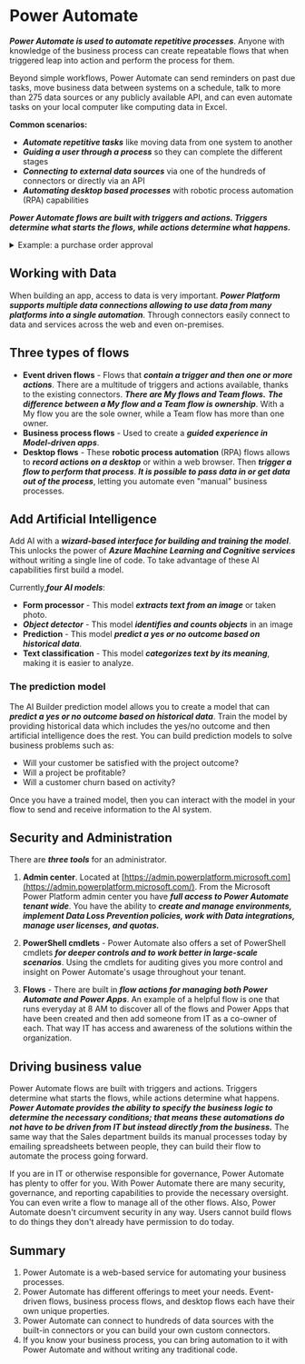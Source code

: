 # Power Automate

***Power Automate is used to automate repetitive processes***. Anyone with knowledge of the business process can create repeatable flows that when triggered leap into action and perform the process for them.

Beyond simple workflows, Power Automate can send reminders on past due tasks, move business data between systems on a schedule, talk to more than 275 data sources or any publicly available API, and can even automate tasks on your local computer like computing data in Excel. 

**Common scenarios:**

- ***Automate repetitive tasks*** like moving data from one system to another
- ***Guiding a user through a process*** so they can complete the different stages
- ***Connecting to external data sources*** via one of the hundreds of connectors or directly via an API
- ***Automating desktop based processes*** with robotic process automation (RPA) capabilities

***Power Automate flows are built with triggers and actions. Triggers determine what starts the flows, while actions determine what happens.***


<details>
<summary>Example: a purchase order approval</summary>

Approvals are a great process to build in Power Automate. They are often defined yet manual.  A user starts the process by going into a Power Apps app and creating a purchase order request. Once they submit the request, the information is sent to a Power Automate flow.

The flow can be built to evaluate the request and then route the request based on criteria such as submitting user and request amount. The first action could be to send the request to the user's manager. The manager could be automatically retrieved from Azure AD, avoiding prompting for duplicate information.

Here is the starting point of the flow: ![Flow edit form](https://docs.microsoft.com/en-us/learn/modules/introduction-power-automate/media/starting-point.png)

After the manager receives the approval and approves, the flow can then provide conditional logic. Typically, this might be something like: if the purchase order request is greater than $10,000, send it to VP; if not, then automatically approve the purchase order.

Here is an example of what this flow may look like. ![flowchart logic for support emails](https://docs.microsoft.com/en-us/learn/modules/introduction-power-automate/media/flow-example.png)

As you can see, even the business process has many decision points. The flow easily handles the decisions without you writing any code.
</details>

## Working with Data

When building an app, access to data is very important. ***Power Platform supports multiple data connections allowing to use data from many platforms into a single automation***. Through connectors easily connect to data and services across the web and even on-premises. 

## Three types of flows

- **Event driven flows** - Flows that ***contain a trigger and then one or more actions***. There are a multitude of triggers and actions available, thanks to the existing connectors. ***There are My flows and Team flows.*** ***The difference between a My flow and a Team flow is ownership***. With a My flow you are the sole owner, while a Team flow has more than one owner.
- **Business process flows** - Used to create a ***guided experience in Model-driven apps***.
- **Desktop flows** - These **robotic process automation** (RPA) flows allows to ***record actions on a desktop*** or within a web browser. Then ***trigger a flow to perform that process***. ***It is possible to pass data in or get data out of the process***, letting you automate even "manual" business processes.

## Add Artificial Intelligence

Add AI with a ***wizard-based interface for building and training the model***. This unlocks the power of ***Azure Machine Learning and Cognitive services*** without writing a single line of code. To take advantage of these AI capabilities first build a model. 

Currently,***four AI models***:

- **Form processor** - This model ***extracts text from an image*** or taken photo.
- ***Object detector*** - This model ***identifies and counts objects*** in an image
- **Prediction** - This model ***predict a yes or no outcome based on historical data***. 
- **Text classification** - This model ***categorizes text by its meaning***, making it is easier to analyze.

### The prediction model

The AI Builder prediction model allows you to create a model that can ***predict a yes or no outcome based on historical data***. Train the model by providing historical data which includes the yes/no outcome and then artificial intelligence does the rest. You can build prediction models to solve business problems such as:

- Will your customer be satisfied with the project outcome?
- Will a project be profitable?
- Will a customer churn based on activity?

Once you have a trained model, then you can interact with the model in your flow to send and receive information to the AI system. 

## Security and Administration

There are ***three tools*** for an administrator.

1. **Admin center**. Located at [https://admin.powerplatform.microsoft.com](https://admin.powerplatform.microsoft.com/). From the Microsoft Power Platform admin center you have ***full access to Power Automate tenant wide***. You have the ability to ***create and manage environments, implement Data Loss Prevention policies, work with Data integrations, manage user licenses, and quotas.*** 

2. **PowerShell cmdlets** - Power Automate also offers a set of PowerShell cmdlets ***for deeper controls and to work better in large-scale scenarios***. Using the cmdlets for auditing gives you more control and insight on Power Automate's usage throughout your tenant.

3. **Flows** - There are built in ***flow actions for managing both Power Automate and Power Apps***. An example of a helpful flow is one that runs everyday at 8 AM to discover all of the flows and Power Apps that have been created and then add someone from IT as a co-owner of each. That way IT has access and awareness of the solutions within the organization. 

## Driving business value

Power Automate flows are built with triggers and actions. Triggers determine what starts the flows, while actions determine what happens. ***Power Automate provides the ability to specify the business logic to determine the necessary conditions; that means these automations do not have to be driven from IT but instead directly from the business.*** The same way that the Sales department builds its manual processes today by emailing spreadsheets between people, they can build their flow to automate the process going forward.

If you are in IT or otherwise responsible for governance, Power Automate has plenty to offer for you. With Power Automate there are many security, governance, and reporting capabilities to provide the necessary oversight. You can even write a flow to manage all of the other flows. Also, Power Automate doesn't circumvent security in any way. Users cannot build flows to do things they don't already have permission to do today.

## Summary

1. Power Automate is a web-based service for automating your business processes.
2. Power Automate has different offerings to meet your needs. Event-driven flows, business process flows, and desktop flows each have their own unique properties.
3. Power Automate can connect to hundreds of data sources with the built-in connectors or you can build your own custom connectors.
4. If you know your business process, you can bring automation to it with Power Automate and without writing any traditional code.

